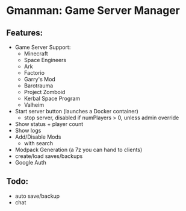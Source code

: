 # Gmanman: Game Server Manager

## Features:

- Game Server Support:
  - Minecraft
  - Space Engineers
  - Ark
  - Factorio
  - Garry's Mod
  - Barotrauma
  - Project Zomboid
  - Kerbal Space Program
  - Valheim
- Start server button (launches a Docker container)
  - stop server, disabled if numPlayers > 0, unless admin override
- Show status + player count
- Show logs
- Add/Disable Mods
  - with search
- Modpack Generation (a 7z you can hand to clients)
- create/load saves/backups
- Google Auth

## Todo:

- auto save/backup
- chat
